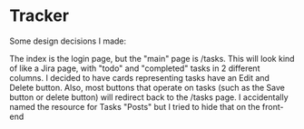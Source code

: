 # Tracker

Some design decisions I made:

The index is the login page, but the "main" page is /tasks. This will look kind of like a Jira page, with "todo" and "completed" tasks in 2 different columns. I decided to have cards representing tasks have an Edit and Delete button. Also, most buttons that operate on tasks (such as the Save button or delete button) will redirect back to the /tasks page. I accidentally named the resource for Tasks "Posts" but I tried to hide that on the front-end

